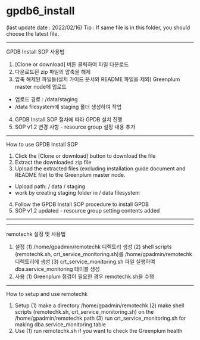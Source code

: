 # gpdb6_install
(last update date : 2022/02/16)
Tip : If same file is in this folder, you should choose the latest file.

------------------------------------------------------------------------------------------
GPDB Install SOP 사용법

1.	[Clone or download] 버튼 클릭하여 파일 다운로드
2.	다운로드된 zip 파일의 압축을 해제
3.	압축 해제된 파일들(설치 가이드 문서와 README 파일을 제외) Greenplum master node에 업로드
-	업로드 경로 : /data/staging
-	/data filesystem에 staging 폴더 생성하여 작업
4.	GPDB Install SOP 절차에 따라 GPDB 설치 진행
5.  SOP v1.2 변경 사항 - resource group 설정 내용 추가

------------------------------------------------------------------------------------------
How to use GPDB Install SOP

1.	Click the [Clone or download] button to download the file
2.	Extract the downloaded zip file
3.	Upload the extracted files (excluding installation guide document and README file) to the Greenplum master node.
-	Upload path: / data / staging
-	work by creating staging folder in / data filesystem
4.	Follow the GPDB Install SOP procedure to install GPDB
5.  SOP v1.2 updated - resource group setting contents added

------------------------------------------------------------------------------------------
------------------------------------------------------------------------------------------
remotechk 설정 및 사용법

1. 설정
 (1) /home/gpadmin/remotechk 디렉토리 생성
 (2) shell scripts (remotechk.sh, crt_service_monitoring.sh)를 /home/gpadmin/remotechk 디렉토리에 생성
 (3) crt_service_monitoring.sh 파일 실행하여 dba.service_monitoring 테이블 생성
2. 사용
 (1) Greenplum 점검이 필요한 경우 remotechk.sh을 수행
------------------------------------------------------------------------------------------
How to setup and use remotechk

1. Setup
 (1) make a directory /home/gpadmin/remotechk
 (2) make shell scripts (remotechk.sh, crt_service_monitoring.sh) on the /home/gpadmin/remotechk path
 (3) run crt_service_monitoring.sh for making dba.service_monitoring table
2. Use
 (1) run remotechk.sh if you want to check the Greenplum health
